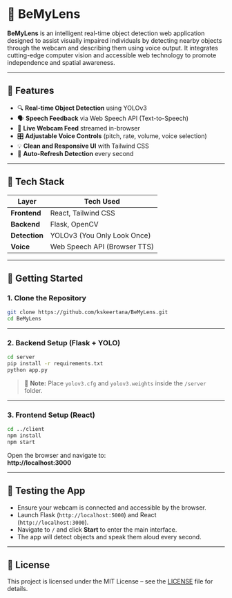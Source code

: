 
# 🦯 BeMyLens

**BeMyLens** is an intelligent real-time object detection web application designed to assist visually impaired individuals by detecting nearby objects through the webcam and describing them using voice output. It integrates cutting-edge computer vision and accessible web technology to promote independence and spatial awareness.

---

## 🎯 Features

- 🔍 **Real-time Object Detection** using YOLOv3
- 🗣️ **Speech Feedback** via Web Speech API (Text-to-Speech)
- 🎥 **Live Webcam Feed** streamed in-browser
- 🎛️ **Adjustable Voice Controls** (pitch, rate, volume, voice selection)
- 💡 **Clean and Responsive UI** with Tailwind CSS
- 🔁 **Auto-Refresh Detection** every second

---

## 🧰 Tech Stack

| Layer         | Tech Used                  |
|---------------|-----------------------------|
| **Frontend**  | React, Tailwind CSS |
| **Backend**   | Flask, OpenCV |
| **Detection** | YOLOv3 (You Only Look Once)|
| **Voice**     | Web Speech API (Browser TTS) |

---

## 🚀 Getting Started

### 1. Clone the Repository

```bash
git clone https://github.com/kskeertana/BeMyLens.git
cd BeMyLens
```

---

### 2. Backend Setup (Flask + YOLO)

```bash
cd server
pip install -r requirements.txt
python app.py
```

> 📌 **Note:** Place `yolov3.cfg` and `yolov3.weights` inside the `/server` folder.

---

### 3. Frontend Setup (React)

```bash
cd ../client
npm install
npm start
```

Open the browser and navigate to:  
**http://localhost:3000**

---

## 🧪 Testing the App

- Ensure your webcam is connected and accessible by the browser.
- Launch Flask (`http://localhost:5000`) and React (`http://localhost:3000`).
- Navigate to `/` and click **Start** to enter the main interface.
- The app will detect objects and speak them aloud every second.

---

## 📝 License

This project is licensed under the MIT License – see the [LICENSE](LICENSE) file for details.
